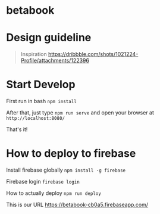 # betabook

# Design guideline
> Inspiration https://dribbble.com/shots/1021224-Profile/attachments/122396


# Start Develop

First run in bash `npm install`

After that, just type `npm run serve` and open your browser at `http://localhost:8080/`

That's it!

# How to deploy to firebase

Install firebase globally `npm install -g firebase`

Firebase login `firebase login`

How to actually deploy `npm run deploy`

This is our URL https://betabook-cb0a5.firebaseapp.com/